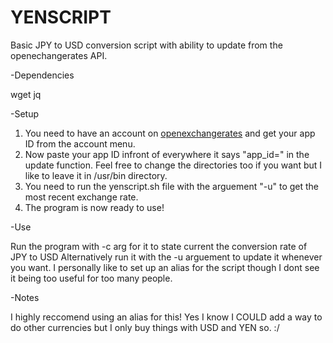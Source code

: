 # YENSCRIPT
Basic JPY to USD conversion script with ability to update from the openechangerates API.

-Dependencies

wget
jq

-Setup

1. You need to have an account on [openexchangerates](https://openexchangerates.org/) and get your app ID from the account menu.
2. Now paste your app ID infront of everywhere it says "app_id=" in the update function.
Feel free to change the directories too if you want but I like to leave it in /usr/bin directory.
3. You need to run the yenscript.sh file with the arguement "-u" to get the most recent exchange rate.
4. The program is now ready to use!

-Use

Run the program with -c arg for it to state current the conversion rate of JPY to USD
Alternatively run it with the -u arguement to update it whenever you want.
I personally like to set up an alias for the script though I dont see it being too useful for too many people.

-Notes

I highly reccomend using an alias for this!
Yes I know I COULD add a way to do other currencies but I only buy things with USD and YEN so. :/
